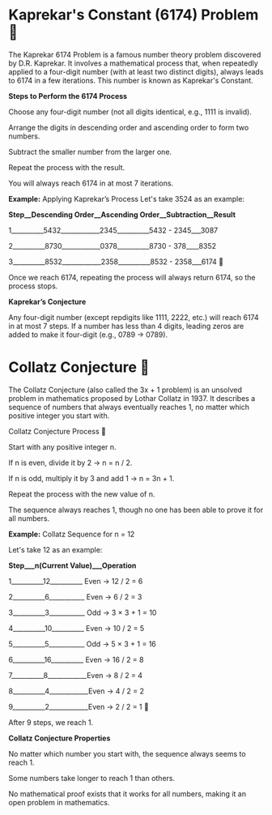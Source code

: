 # Kaprekar's Constant (6174) Problem 🚀

The Kaprekar 6174 Problem is a famous number theory problem discovered by D.R. Kaprekar. It involves a mathematical process that, when repeatedly applied to a four-digit number (with at least two distinct digits), always leads to 6174 in a few iterations. This number is known as Kaprekar's Constant.

**Steps to Perform the 6174 Process**

Choose any four-digit number (not all digits identical, e.g., 1111 is invalid).

Arrange the digits in descending order and ascending order to form two numbers.

Subtract the smaller number from the larger one.

Repeat the process with the result.

You will always reach 6174 in at most 7 iterations.

**Example:** Applying Kaprekar’s Process
Let's take 3524 as an example:

**Step__Descending Order__Ascending Order__Subtraction__Result**

  1__________5432____________2345__________5432 - 2345___3087

  2__________8730____________0378__________8730 - 378____8352

  3__________8532____________2358__________8532 - 2358___6174 🎉

Once we reach 6174, repeating the process will always return 6174, so the process stops.

**Kaprekar’s Conjecture**

Any four-digit number (except repdigits like 1111, 2222, etc.) will reach 6174 in at most 7 steps.
If a number has less than 4 digits, leading zeros are added to make it four-digit (e.g., 0789 → 0789).

# Collatz Conjecture 🚀

The Collatz Conjecture (also called the 3x + 1 problem) is an unsolved problem in mathematics proposed by Lothar Collatz in 1937. It describes a sequence of numbers that always eventually reaches 1, no matter which positive integer you start with.

Collatz Conjecture Process 🔢

Start with any positive integer n.

If n is even, divide it by 2 → n = n / 2.

If n is odd, multiply it by 3 and add 1 → n = 3n + 1.

Repeat the process with the new value of n.

The sequence always reaches 1, though no one has been able to prove it for all numbers.

**Example:** Collatz Sequence for n = 12

Let's take 12 as an example:

**Step___n(Current Value)___Operation**

1__________12__________	Even → 12 / 2 = 6

2__________6___________	Even → 6 / 2 = 3

3__________3___________	Odd → 3 × 3 + 1 = 10

4__________10__________	Even → 10 / 2 = 5

5__________5___________	Odd → 5 × 3 + 1 = 16

6__________16__________	Even → 16 / 2 = 8

7__________8____________Even → 8 / 2 = 4

8__________4____________Even → 4 / 2 = 2

9__________2____________Even → 2 / 2 = 1 🎉

After 9 steps, we reach 1.

**Collatz Conjecture Properties**

No matter which number you start with, the sequence always seems to reach 1.

Some numbers take longer to reach 1 than others.

No mathematical proof exists that it works for all numbers, making it an open problem in mathematics.

